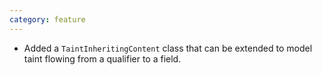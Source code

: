 ```yaml
---
category: feature
---
```

* Added a `TaintInheritingContent` class that can be extended to model taint flowing from a qualifier to a field.